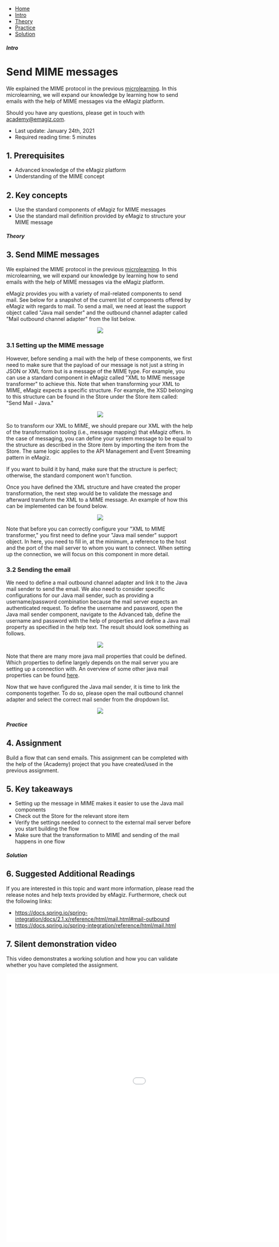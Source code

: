 <div class="ez-academy">
    <div class="ez-academy__body">
        <main class="micro-learning">
        <ul class="doc-nav">
            <li class="doc-nav__item"><a href="../../docs/microlearning/advanced-mail-connectivity-index" class="doc-nav__link">Home</a></li>
            <li class="doc-nav__item"><a href="#intro" class="doc-nav__link">Intro</a></li>
            <li class="doc-nav__item"><a href="#theory" class="doc-nav__link">Theory</a></li>
            <li class="doc-nav__item"><a href="#practice" class="doc-nav__link">Practice</a></li>
            <li class="doc-nav__item"><a href="#solution" class="doc-nav__link">Solution</a></li>
        </ul>

<div class="doc">

##### Intro

# Send MIME messages

We explained the MIME protocol in the previous [microlearning](advanced-mail-connectivity-whatis-mime.md). In this microlearning, we will expand our knowledge by learning how to send emails with the help of MIME messages via the eMagiz platform.


Should you have any questions, please get in touch with academy@emagiz.com.

- Last update: January 24th, 2021
- Required reading time: 5 minutes

## 1. Prerequisites
- Advanced knowledge of the eMagiz platform
- Understanding of the MIME concept

## 2. Key concepts
- Use the standard components of eMagiz for MIME messages
- Use the standard mail definition provided by eMagiz to structure your MIME message


##### Theory
  
## 3. Send MIME messages

We explained the MIME protocol in the previous [microlearning](advanced-mail-connectivity-whatis-mime.md). In this microlearning, we will expand our knowledge by learning how to send emails with the help of MIME messages via the eMagiz platform.

eMagiz provides you with a variety of mail-related components to send mail. See below for a snapshot of the current list of components offered by eMagiz with regards to mail. To send a mail, we need at least the support object called "Java mail sender" and the outbound channel adapter called "Mail outbound channel adapter" from the list below.

<p align="center"><img src="../../img/microlearning/advanced-mail-connectivity-using-mime-mail-components.png"></p>

### 3.1 Setting up the MIME message

However, before sending a mail with the help of these components, we first need to make sure that the payload of our message is not just a string in JSON or XML form but is a message of the MIME type. For example, you can use a standard component in eMagiz called "XML to MIME message transformer" to achieve this. Note that when transforming your XML to MIME, eMagiz expects a specific structure. For example, the XSD belonging to this structure can be found in the Store under the Store item called: "Send Mail - Java."

<p align="center"><img src="../../img/microlearning/advanced-mail-connectivity-using-mime-mime-components.png"></p>

So to transform our XML to MIME, we should prepare our XML with the help of the transformation tooling (i.e., message mapping) that eMagiz offers. In the case of messaging, you can define your system message to be equal to the structure as described in the Store item by importing the item from the Store. The same logic applies to the API Management and Event Streaming pattern in eMagiz.

If you want to build it by hand, make sure that the structure is perfect; otherwise, the standard component won't function.

Once you have defined the XML structure and have created the proper transformation, the next step would be to validate the message and afterward transform the XML to a MIME message. An example of how this can be implemented can be found below. 

<p align="center"><img src="../../img/microlearning/advanced-mail-connectivity-using-mime-transform-xml-to-mime.png"></p>

Note that before you can correctly configure your "XML to MIME transformer," you first need to define your "Java mail sender" support object. In here, you need to fill in, at the minimum, a reference to the host and the port of the mail server to whom you want to connect. When setting up the connection, we will focus on this component in more detail.

### 3.2 Sending the email

We need to define a mail outbound channel adapter and link it to the Java mail sender to send the email. We also need to consider specific configurations for our Java mail sender, such as providing a username/password combination because the mail server expects an authenticated request. To define the username and password, open the Java mail sender component, navigate to the Advanced tab, define the username and password with the help of properties and define a Java mail property as specified in the help text. The result should look something as follows.

<p align="center"><img src="../../img/microlearning/advanced-mail-connectivity-using-mime-java-mail-sender-config.png"></p>

Note that there are many more java mail properties that could be defined. Which properties to define largely depends on the mail server you are setting up a connection with. An overview of some other java mail properties can be found [here](https://javaee.github.io/javamail/docs/api/com/sun/mail/smtp/package-summary.html).

Now that we have configured the Java mail sender, it is time to link the components together. To do so, please open the mail outbound channel adapter and select the correct mail sender from the dropdown list.

<p align="center"><img src="../../img/microlearning/advanced-mail-connectivity-using-mime-mail-outbound-config.png"></p>

##### Practice

## 4. Assignment

Build a flow that can send emails. This assignment can be completed with the help of the (Academy) project that you have created/used in the previous assignment.

## 5. Key takeaways

- Setting up the message in MIME makes it easier to use the Java mail components
- Check out the Store for the relevant store item
- Verify the settings needed to connect to the external mail server before you start building the flow
- Make sure that the transformation to MIME and sending of the mail happens in one flow

##### Solution

## 6. Suggested Additional Readings

If you are interested in this topic and want more information, please read the release notes and help texts provided by eMagiz. Furthermore, check out the following links:

- https://docs.spring.io/spring-integration/docs/2.1.x/reference/html/mail.html#mail-outbound
- https://docs.spring.io/spring-integration/reference/html/mail.html

## 7. Silent demonstration video

This video demonstrates a working solution and how you can validate whether you have completed the assignment.

<iframe width="1280" height="720" src="../../vid/microlearning/advanced-mail-connectivity-using-mime.mp4" frameborder="0" allow="accelerometer; autoplay; clipboard-write; encrypted-media; gyroscope; picture-in-picture" allowfullscreen></iframe>

</div>
</main>
</div>
</div>